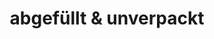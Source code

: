 ---
title: "abgefüllt & unverpackt"
url: /muenchen/abgefuellt-und-unverpackt/
shop: Lebensmittel
---